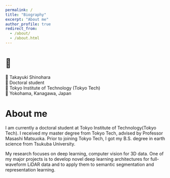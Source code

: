 ```yaml
---
permalink: /
title: "Biography"
excerpt: "About me"
author_profile: true
redirect_from: 
  - /about/
  - /about.html
---
```



👋 
======
📛 Takayuki Shinohara  
📖 Doctoral student  
🏫 Tokyo Institute of Technology (Tokyo Tech)  
📍 Yokohama, Kanagawa, Japan  


About me
======
I am currently a doctoral student at Tokyo Institute of Technology(Tokyo Tech). I received my master degree from Tokyo Tech, advised by Professor Masashi Matsuoka. Prior to joining Tokyo Tech, I got my B.S. degree in earth science from Tsukuba University.

My research focuses on deep learning, computer vision for 3D data. One of my major projects is to develop novel deep learning architectures for full-waveform LiDAR data and to apply them to semantic segmentation and representation learning. 

